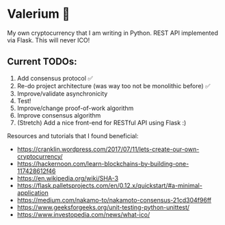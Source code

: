 # Valerium :milky_way:
My own cryptocurrency that I am writing in Python. REST API implemented via Flask. This will never ICO!

## Current TODOs:
1. Add consensus protocol :white_check_mark:
2. Re-do project architecture (was way too not be monolithic before) :white_check_mark:
3. Improve/validate asynchronicity
4. Test!
5. Improve/change proof-of-work algorithm
6. Improve consensus algorithm
7. (Stretch) Add a nice front-end for RESTful API using Flask :)

Resources and tutorials that I found beneficial: 
* https://cranklin.wordpress.com/2017/07/11/lets-create-our-own-cryptocurrency/
* https://hackernoon.com/learn-blockchains-by-building-one-117428612f46
* https://en.wikipedia.org/wiki/SHA-3
* https://flask.palletsprojects.com/en/0.12.x/quickstart/#a-minimal-application
* https://medium.com/nakamo-to/nakamoto-consensus-21cd304f96ff
* https://www.geeksforgeeks.org/unit-testing-python-unittest/
* https://www.investopedia.com/news/what-ico/
